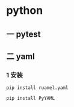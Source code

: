# python

## 一 pytest


## 二 yaml

### 1 安装

```shell
pip install ruamel.yaml

pip install PyYAML
```